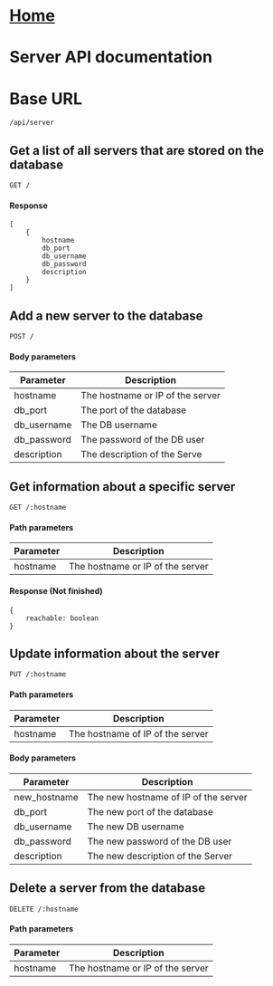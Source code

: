 # [Home](../README.md)
# Server API documentation

# Base URL
    /api/server



## Get a list of all servers that are stored on the database
`GET /`  
#### Response
````
[
    {
        hostname
        db_port
        db_username
        db_password
        description
    }
]
````



## Add a new server to the database
`POST /`
#### Body parameters
Parameter | Description
--- | --- 
hostname | The hostname or IP of the server
db_port | The port of the database
db_username | The DB username
db_password | The password of the DB user
description | The description of the Serve


## Get information about a specific server
`GET /:hostname`
#### Path parameters
Parameter | Description
--- | ---
hostname | The hostname or IP of the server

#### Response (Not finished)
````
{
    reachable: boolean
}
````


## Update information about the server
`PUT /:hostname`
#### Path parameters
Parameter | Description
--- | ---
hostname | The hostname of IP of the server

#### Body parameters
Parameter | Description
--- | ---
new_hostname | The new hostname of IP of the server
db_port | The new port of the database
db_username | The new DB username
db_password | The new password of the DB user
description | The new description of the Server



## Delete a server from the database
`DELETE /:hostname`
#### Path parameters
Parameter | Description
--- | ---
hostname | The hostname or IP of the server